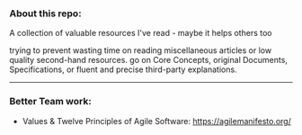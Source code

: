 
### About this repo:
A collection of valuable resources I've read - maybe it helps others too

trying to prevent wasting time on reading miscellaneous articles or low quality second-hand resources. go on Core Concepts, original Documents, Specifications, or fluent and precise third-party explanations.

---
### Better Team work:

* Values & Twelve Principles of Agile Software:
https://agilemanifesto.org/
